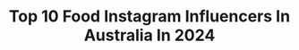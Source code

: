 ---
title: Top 10 Food Instagram Influencers In Australia In 2024
description: >-
  Find top food Instagram influencers in Australia in 2024. Most popular hashtags: #veganfood #vegan #foodie.
platform: Instagram
hits: 807
text_top: See the most popular Instagram influencers on inBeat.
text_bottom: Our platform has 807 Instagram influencers like this in Australia for you to work with.
profiles:
  - username: "princesshoneybelle"
    fullname: >-
      HONEY | Cat Chef | Princess
    bio: >-
      💖 Sweet & Cute Cat Content 🧁 Mixy Mix Recipes 🏆 AiMCO Best Pet & Food Creator 📰 Business Insider + TIME 🏰 Melbourne, Australia ✉️ honey@onefluent.com
    location: "Australia"
    followers: 339605
    engagement: 773
    commentsToLikes: 0.029182
    id: ck8t3oy6m3y5y0j78ika48mor
    verified: false
    hashtags: "#cutecat, #makeship, #funnycats, #catlife"
  - username: "amandaducks"
    fullname: >-
      Amanda Ducks
    bio: >-
      👩🏼‍🌾 vegan foodie | australia 🌞 hello@amandaducks.com 🪴 weekly videos on youtube
    location: "Australia"
    followers: 35609
    engagement: 624
    commentsToLikes: 0.019091
    id: ck5hhv8pfa8ys0i115t7kginx
    verified: false
    hashtags: "#vegandessert, #vegan, #veganrecipe, #veganfood"
  - username: "sagharkitchen"
    fullname: >-
      Saghar’s Kitchen
    bio: >-
      Food inspiration. Recipe stylist. Photographer “Vegetarian who loves to cook” Email: info@sagharkitchen.com
    location: "Australia"
    followers: 22410
    engagement: 427
    commentsToLikes: 0.202447
    id: ck5bvxesykl770i118lwjmm4g
    verified: false
    hashtags: "#tasty, #letscookvegan, #vegetarianrecipes, #f52grams"
  - username: "simmyeats.melb"
    fullname: >-
      Melbourne Foodie & Lifestyle
    bio: >-
      🤓 Simmy 🍔 Food is life - Eating my way through Melbourne 📬 DM or Email for collabs: simmyeats.melb@hotmail.com
    location: "Australia"
    followers: 6155
    engagement: 566
    commentsToLikes: 0.827717
    id: ck5zr1anzvpbc0i148a6j4ja9
    verified: false
    hashtags: "#zomato, #melbournefoodie, #aussietraveller, #goodfoodau"
  - username: "brissiebites"
    fullname: >-
      Food Blogger | Jacqui John
    bio: >-
      🥐 Food 🍷 Drink ✈️ Travel ✍️ Content Creation 📷 Photography ☀️ Brisbane based 💌 jacqui@brissiebites.com
    location: "Australia"
    followers: 10101
    engagement: 625
    commentsToLikes: 0.158408
    id: ck6tkm2ym4z230j715oltesd5
    verified: false
    hashtags: "#visit, #brisbanefood, #foodies, #invite"
  - username: "creativebykera"
    fullname: >-
      Kera Wong
    bio: >-
      Bringing you mouthwatering food content & workshops for creators, businesses & brands 🤤 Follow for droolworthy creative photography, tips & tricks! 👋🏼
    location: "Australia"
    followers: 60038
    engagement: 575
    commentsToLikes: 0.049655
    id: ck0u6krg426v90i19e8vss7ao
    verified: false
    hashtags: "#sydneyproductphotography, #contentcreation, #restaurantphotoshoot, #sydneylockdown"
  - username: "zaccharybird"
    fullname: >-
      Zacchary Bird
    bio: >-
      DON’T PANIC! 100% vegan from 🇦🇺 Author “Vegan Junk Food” 🍔 & “The Vegan Butcher” EN/NL/FR/DE🍗 “The Vegan Baker” out NOW 🧁 bookings@slickmgmt.com.au
    location: "Australia"
    followers: 96428
    engagement: 793
    commentsToLikes: 0.028059
    id: cl48q93wgm8kg0i23yf9ozb4p
    verified: false
    hashtags: "#vegan, #vegandonut, #veganworldshare, #bestofvegan"
  - username: "dalena.cake"
    fullname: >-
      Dalena 🍰/🥔
    bio: >-
      🌏 Melb, Australia 🇦🇺 💌 dalenacakee@gmail.com 🍴 @chonnydayshop 🎥 YouTube: Chonnyday 👇🏼 Join our food fam! 💕🍜🍱🍗🍕🍔🥞
    location: "Australia"
    followers: 133542
    engagement: 1028
    commentsToLikes: 0.006740
    id: ck8t28t10ykgl0j784l3ctgnd
    verified: false
    hashtags: "#samsmithgloriathetour, #ad, #everybodylovesshin, #shinramyun"
  - username: "paulpayasalad"
    fullname: >-
      Thirapat Ekbundit
    bio: >-
      Fashion, home decor, food and travel around 🇦🇺 📧 gday@huume.com.au ﹏﹏
    location: "Australia"
    followers: 50945
    engagement: 448
    commentsToLikes: 0.009509
    id: ck0ttrl5440le0i190hh9a3nl
    verified: false
    hashtags: "#spon, #danielwellingtonau, #dwau, #danielwellington"
  - username: "healthybodhealthymind"
    fullname: >-
      Sophie Rindfleish — Dietitian
    bio: >-
      online dietitian • content creator • recipe developer 🫶🏼 helping you find food freedom 🏃🏽‍♀️ @sosos_runclub hello@healthybodhealthymind.com book in ↓
    location: "Australia"
    followers: 24012
    engagement: 662
    commentsToLikes: 0.048681
    id: ck6tmair17hbt0j717vqq9vh6
    verified: false
    hashtags: "#gifted, #ikeaaustralia, #ikeaatmyplace, #ad"
---